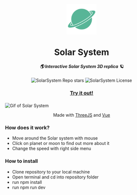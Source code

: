 
<p align="center"><img src="./logo.svg" width=100 height=100>
<h1 align="center">Solar System</h1></p>
<h5 align="center">🌎​ Interactive Solar System 3D replica 🪐</h5>

<p align="center">
  <img alt="SolarSystem Repo stars" src="https://img.shields.io/github/stars/honzaap/SolarSystem?style=flat-square">
  <img alt="SolarSystem License" src="https://img.shields.io/github/license/honzaap/SolarSystem?style=flat-square">

### 

<h3 align="center"><a href="https://honzaap.github.io/SolarSystem">Try it out!</a></h3>

### 

![Gif of Solar System](./readme_gif.gif)

<p align="center">Made with <a href="https://github.com/mrdoob/three.js">ThreeJS</a> and <a href="https://github.com/vuejs/core">Vue</a></p>


### How does it work? 
- Move around the Solar system with mouse
- Click on planet or moon to find out more about it 
- Change the speed  with right side menu

### How to install
- Clone repository to your local machine
- Open terminal and cd into repository folder
- run npm install
- run npm run dev
